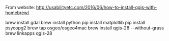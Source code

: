 From website:
http://usabilityetc.com/2016/06/how-to-install-qgis-with-homebrew/

brew install gdal
brew install python
pip install matplotlib
pip install psycopg2
brew tap osgeo/osgeo4mac
brew install qgis-28 --without-grass
brew linkapps qgis-28